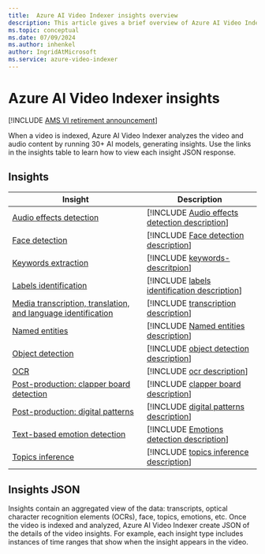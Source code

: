 ```yaml
---
title:  Azure AI Video Indexer insights overview
description: This article gives a brief overview of Azure AI Video Indexer insights.
ms.topic: conceptual
ms.date: 07/09/2024
ms.author: inhenkel
author: IngridAtMicrosoft
ms.service: azure-video-indexer
---
```


# Azure AI Video Indexer insights

[!INCLUDE [AMS VI retirement announcement](./includes/important-ams-retirement-avi-announcement.md)]

When a video is indexed, Azure AI Video Indexer analyzes the video and audio content by running 30+ AI models, generating insights.  Use the links in the insights table to learn how to view each insight JSON response.

## Insights

| Insight | Description |
| ------- | ----------- |
| [Audio effects detection](audio-effects-detection-insight.md) | [!INCLUDE [Audio effects detection description](audio-effects-detection-description.md)] |
| [Face detection](face-detection-insight.md) | [!INCLUDE [Face detection description](./includes/face-detection-description.md)] |
| [Keywords extraction](keywords-insight.md) | [!INCLUDE [keywords-descritpion](./includes/keywords-description.md)] |
| [Labels identification](labels-identification-insight.md) | [!INCLUDE [labels identification description](./includes/labels-identification-description.md)] |
| [Media transcription, translation, and language identification](transcription-translation-lid-insight.md) | [!INCLUDE [transcription description](./includes/transcription-translation-lid-description.md)] |
| [Named entities](named-entities-insight.md) | [!INCLUDE [Named entities description](./includes/named-entities-description.md)] |
| [Object detection](object-detection-insight.md)| [!INCLUDE [object detection description](./includes/object-detection-description.md)] |
| [OCR](ocr-insight.md) | [!INCLUDE [ocr description](./includes/ocr-description.md)] |
| [Post-production: clapper board detection](clapper-board-insight.md) | [!INCLUDE [clapper board description](./includes/clapperboard-description.md)] |
| [Post-production: digital patterns](digital-patterns-color-bars-insight.md) | [!INCLUDE [digital patterns description](./includes/digital-patterns-description.md)] |
| [Text-based emotion detection](emotions-detection-insight.md) | [!INCLUDE [Emotions detection description](./includes/emotions-detection-description.md)] |
| [Topics inference](topics-inference-insight.md) | [!INCLUDE [topics inference description](./includes/topics-inference-description.md)] |

## Insights JSON

Insights contain an aggregated view of the data: transcripts, optical character recognition elements (OCRs), face, topics, emotions, etc. Once the video is indexed and analyzed, Azure AI Video Indexer create JSON of the details of the video insights. For example, each insight type includes instances of time ranges that show when the insight appears in the video.

